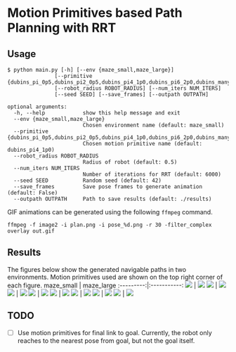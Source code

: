 # Motion Primitives based Path Planning with RRT

## Usage
```
$ python main.py [-h] [--env {maze_small,maze_large}]
               [--primitive {dubins_pi_0p5,dubins_pi2_0p5,dubins_pi4_1p0,dubins_pi6_2p0,dubins_many,turtlebot_pi3_0p75_3,turtlebot_pi1p5_1p0_4,perp_turtlebot_1p0}]
               [--robot_radius ROBOT_RADIUS] [--num_iters NUM_ITERS]
               [--seed SEED] [--save_frames] [--outpath OUTPATH]

optional arguments:
  -h, --help            show this help message and exit
  --env {maze_small,maze_large}
                        Chosen environment name (default: maze_small)
  --primitive {dubins_pi_0p5,dubins_pi2_0p5,dubins_pi4_1p0,dubins_pi6_2p0,dubins_many,turtlebot_pi3_0p75_3,turtlebot_pi1p5_1p0_4,perp_turtlebot_1p0}
                        Chosen motion primitive name (default: dubins_pi4_1p0)
  --robot_radius ROBOT_RADIUS
                        Radius of robot (default: 0.5)
  --num_iters NUM_ITERS
                        Number of iterations for RRT (default: 6000)
  --seed SEED           Random seed (default: 42)
  --save_frames         Save pose frames to generate animation (default: False)
  --outpath OUTPATH     Path to save results (default: ./results)
```

GIF animations can be generated using the following `ffmpeg` command.

```
ffmpeg -f image2 -i plan.png -i pose_%d.png -r 30 -filter_complex overlay out.gif
```

## Results
The figures below show the generated navigable paths in two environments. Motion primitives used are shown on the top right corner of each figure.
maze_small | maze_large
:---------:|:-----------:
![](results/maze_small_dubins_many.gif) | ![](results/maze_large_dubins_many.gif)
![](results/maze_small_dubins_pi2_0p5.gif) | ![](results/maze_large_dubins_pi2_0p5.gif)
![](results/maze_small_dubins_pi4_1p0.gif) | ![](results/maze_large_dubins_pi4_1p0.gif)
![](results/maze_small_dubins_pi6_2p0.gif) | ![](results/maze_large_dubins_pi6_2p0.gif)
![](results/maze_small_dubins_pi_0p5.gif) | ![](results/maze_large_dubins_pi_0p5.gif)
![](results/maze_small_perp_turtlebot_1p0.gif) | ![](results/maze_large_perp_turtlebot_1p0.gif)
![](results/maze_small_turtlebot_pi1p5_1p0_4.gif) | ![](results/maze_large_turtlebot_pi1p5_1p0_4.gif)
![](results/maze_small_turtlebot_pi3_0p75_3.gif) | ![](results/maze_large_turtlebot_pi3_0p75_3.gif)

## TODO
- [ ] Use motion primitives for final link to goal. Currently, the robot only reaches to the nearest pose from goal, but not the goal itself.
